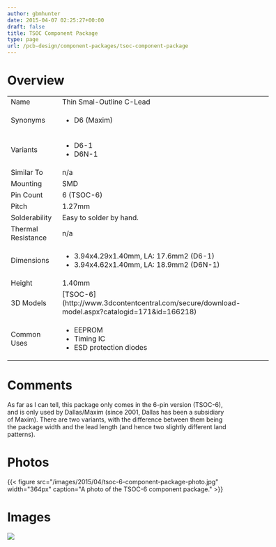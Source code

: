 ```yaml
---
author: gbmhunter
date: 2015-04-07 02:25:27+00:00
draft: false
title: TSOC Component Package
type: page
url: /pcb-design/component-packages/tsoc-component-package
---
```


# Overview


<table style="width: 600px;" >
<tbody >
<tr >

<td >Name
</td>

<td >Thin Smal-Outline C-Lead
</td>
</tr>
<tr >

<td >Synonyms
</td>

<td >



  * D6 (Maxim)


</td>
</tr>
<tr >

<td >Variants
</td>

<td >



  * D6-1
  * D6N-1


</td>
</tr>
<tr >

<td >Similar To
</td>

<td >n/a
</td>
</tr>
<tr >

<td >Mounting
</td>

<td >SMD
</td>
</tr>
<tr >

<td >Pin Count
</td>

<td >6 (TSOC-6)
</td>
</tr>
<tr >

<td >Pitch
</td>

<td >1.27mm
</td>
</tr>
<tr >

<td >Solderability
</td>

<td >Easy to solder by hand.
</td>
</tr>
<tr >

<td >Thermal Resistance
</td>

<td >n/a
</td>
</tr>
<tr >

<td >Dimensions
</td>

<td >



  * 3.94x4.29x1.40mm, LA: 17.6mm2 (D6-1)
  * 3.94x4.62x1.40mm, LA: 18.9mm2 (D6N-1)


</td>
</tr>
<tr >

<td >Height
</td>

<td >1.40mm
</td>
</tr>
<tr >

<td >3D Models
</td>

<td >[TSOC-6](http://www.3dcontentcentral.com/secure/download-model.aspx?catalogid=171&id=166218)
</td>
</tr>
<tr >

<td >Common Uses
</td>

<td >



  * EEPROM
  * Timing IC
  * ESD protection diodes


</td>
</tr>
</tbody>
</table>


# Comments




As far as I can tell, this package only comes in the 6-pin version (TSOC-6), and is only used by Dallas/Maxim (since 2001, Dallas has been a subsidiary of Maxim). There are two variants, with the difference between them being the package width and the lead length (and hence two slightly different land patterns).




# Photos


{{< figure src="/images/2015/04/tsoc-6-component-package-photo.jpg" width="364px" caption="A photo of the TSOC-6 component package."  >}}


# Images




![](/nextgen-attach_to_post/preview/id--5110)





##  

